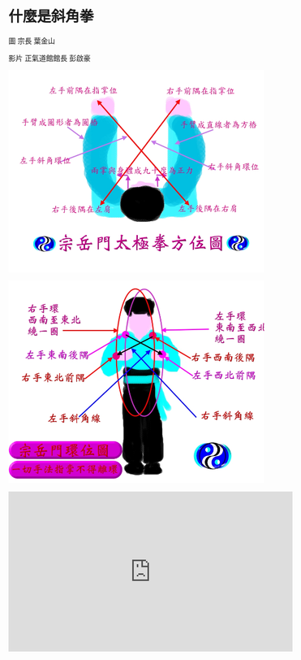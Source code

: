 # 什麼是斜角拳

圖
宗長
葉金山

影片
正氣道館館長
彭啟豪


![](taiji-aspect02.jpg)

![](環位圖.jpg)

<iframe width="560" height="315" src="https://www.youtube.com/embed/5gdUMqZ8PJM" frameborder="0" allowfullscreen></iframe>
